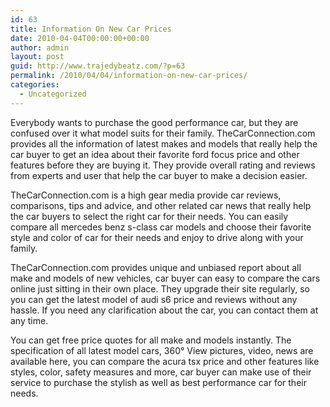 ```yaml
---
id: 63
title: Information On New Car Prices
date: 2010-04-04T00:00:00+00:00
author: admin
layout: post
guid: http://www.trajedybeatz.com/?p=63
permalink: /2010/04/04/information-on-new-car-prices/
categories:
  - Uncategorized
---
```

Everybody wants to purchase the good performance car, but they are confused over it what model suits for their family. TheCarConnection.com provides all the information of latest makes and models that really help the car buyer to get an idea about their favorite ford focus price and other features before they are buying it. They provide overall rating and reviews from experts and user that help the car buyer to make a decision easier.

TheCarConnection.com is a high gear media provide car reviews, comparisons, tips and advice, and other related car news that really help the car buyers to select the right car for their needs. You can easily compare all mercedes benz s-class car models and choose their favorite style and color of car for their needs and enjoy to drive along with your family.

TheCarConnection.com provides unique and unbiased report about all make and models of new vehicles, car buyer can easy to compare the cars online just sitting in their own place. They upgrade their site regularly, so you can get the latest model of audi s6 price and reviews without any hassle. If you need any clarification about the car, you can contact them at any time.

You can get free price quotes for all make and models instantly. The specification of all latest model cars, 360° View pictures, video, news are available here, you can compare the acura tsx price and other features like styles, color, safety measures and more, car buyer can make use of their service to purchase the stylish as well as best performance car for their needs.